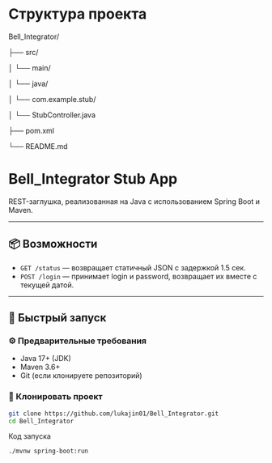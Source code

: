 # Структура проекта

Bell_Integrator/

├── src/

│   └── main/

│       └── java/

│           └── com.example.stub/

│               └── StubController.java

├── pom.xml

└── README.md

# Bell_Integrator Stub App

REST-заглушка, реализованная на Java с использованием Spring Boot и Maven.

---

## 📦 Возможности

- `GET /status` — возвращает статичный JSON с задержкой 1.5 сек.
- `POST /login` — принимает login и password, возвращает их вместе с текущей датой.

---

## 🚀 Быстрый запуск

### ⚙️ Предварительные требования

- Java 17+ (JDK)
- Maven 3.6+
- Git (если клонируете репозиторий)

### 🔽 Клонировать проект

```bash
git clone https://github.com/lukajin01/Bell_Integrator.git
cd Bell_Integrator
```

Код запуска
```
./mvnw spring-boot:run
```
